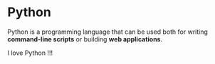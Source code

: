 # Python

Python is a programming language that can be used both for writing **command-line scripts** or building **web applications**.
I love Python !!!